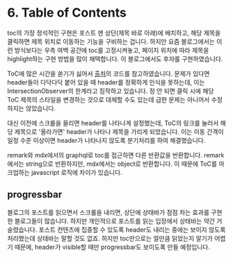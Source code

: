 #     6. Table of Contents
toc의 가장 정석적인 구현은 포스트 맨 상단(제목 바로 아래)에 배치하고, 해당 제목을 클릭하면 제목 위치로 이동하는 기능을 구비하는 겁니다. 하지만 요즘 블로그에서는 이런 방식보다는 우측 여백 공간에 toc를 고정시켜놓고, 페이지 위치에 따라 제목을 highlight하는 구현 방법을 많이 채택합니다. 이 블로그에서도 후자를 구현하였습니다.

ToC에 많은 시간을 쏟기가 싫어서 [출처](https://whywhyy.me/blog/2020/06/10/%EA%B3%A0%EC%98%A4%EA%B8%89%20%EB%AA%A9%EC%B0%A8(Table%20of%20Contents)%EC%9D%84%20%EB%A7%8C%EB%93%A4%EC%96%B4%EB%B3%B4%EC%9E%90)의 코드를 참고하였습니다. 문제가 있다면 header들이 다닥다닥 붙어 있을 때 header를 정확하게 인식을 못하는데, 이는 IntersectionObserver의 한계라고 짐작하고 있습니다. 정 안 되면 클릭 시에 해당 ToC 제목의 스타일을 변경하는 것으로 대체할 수도 있는데 급한 문제는 아니어서 수정하지는 않았습니다.

대신 이전에 스크롤을 올리면 header를 나타나게 설정했는데, ToC의 링크를 눌러서 해당 제목으로 '올라가면' header가 나타나 제목을 가리게 되었습니다. 이는 이동 간격이 일정 수준 이상이면 header가 나타나지 않도록 분기처리를 하여 해결했습니다.

remark와 mdx에서의 graphql로 toc를 접근하면 다른 반환값을 반환합니다. remark에서는 string으로 반환하지만, mdx에서는 object로 반환합니다. 이 때문에 ToC를 마크업하는 javascript 로직에 차이가 있습니다.

##    progressbar
블로그의 포스트를 읽으면서 스크롤을 내리면, 상단에 상태바가 점점 차는 효과를 구현한 블로그들이 많습니다. 하지만 개인적으로 포스트를 읽는 입장에서 상태바는 약간 거슬렸습니다. 포스트 컨텐츠에 집중할 수 있도록 header도 내리는 중에는 보이지 않도록 처리했는데 상태바는 말할 것도 없죠. 하지만 toc만으로는 얼만큼 읽었는지 알기가 어렵기 때문에, header가 visible할 때만 progressbar도 보이도록 만들 예정입니다.